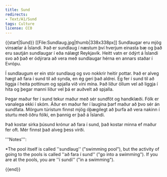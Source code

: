 ```yaml
---
title: Sund
redirects:
- Text/A1/Sund
tags: Culture
license: CC0
---
```


{{start|Sund}}
<level a1/>
[[File:Sundlaug.jpg|thumb|338x338px]]
<Book audio="Sund.mp3">
Sundlaugar eru mjög vinsælar á Íslandi. Það er sundlaug í næstum því hverjum einasta bæ og það eru sautján sundlaugar í eða nálægt Reykjavík. Heitt vatn er ódýrt á Íslandi svo að það er ódýrara að vera með sundlaugar hérna en annars staðar í Evrópu.

Í sundlaugum er ein stór sundlaug og svo nokkrir heitir pottar. 
Það er alveg hægt að fara í sund til að synda, en ég geri það aldrei. 
Ég fer í sund til að liggja í heita pottinum og spjalla við vini mína. 
Það líður öllum vel að liggja í hita og þegar manni líður vel þá er auðvelt að spjalla.

Þegar maður fer í sund tekur maður með sér sundföt og handklæði. Fólk er vanalega ekki í skóm. Áður en maður fer í laugina þarf maður að þvo sér án sundfata. Mörgum túristum finnst mjög óþægilegt að þurfa að vera nakinn í sturtu með öðru fólki, en þannig er það á Íslandi. 

Það kostar sirka þúsund krónur að fara í sund, það kostar minna ef maður fer oft. Mér finnst það alveg þess virði.
</Book>

<div class=notes>
'''Notes''':

*The pool itself is called ''sundlaug'' ("swimming pool"), but the activity of going to the pools is called ''að fara í sund'' ("go into a swimming"). If you are at the pools, you are ''í sundi'' ("in a swimming").
</div>

{{end}}
